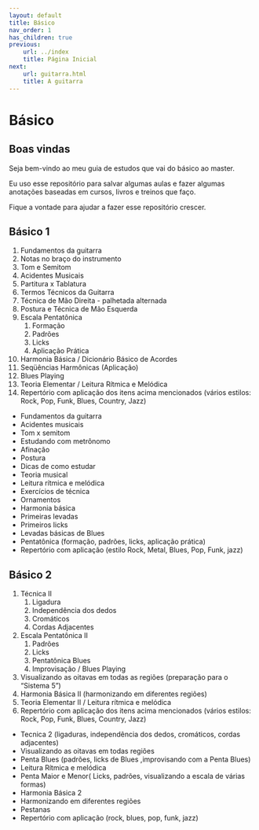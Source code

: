 ```yaml
---
layout: default
title: Básico
nav_order: 1
has_children: true
previous:
    url: ../index
    title: Página Inicial
next:
    url: guitarra.html
    title: A guitarra
---
```


# Básico

## Boas vindas

Seja bem-vindo ao meu guia de estudos que vai do básico ao master.

Eu uso esse repositório para salvar algumas aulas e fazer algumas anotações baseadas em cursos, livros e treinos que faço.

Fique a vontade para ajudar a fazer esse repositório crescer.

<!-- 1. Anatomia da Guitarra
1. Conceitos Básicos
1. Postura
1. Tablatura
1. Notas no Braço
1. Afinação
1. Dedilhado 1
1. Diagrama
1. Acordes Essenciais Maiores e Menores Abertos
1. Mudanças de Acordes (Levadas em Mp3)
1. Exemplos de sequencias com acordes abertos
1. Ritmos e Levadas (Levadas em Mp3)
1. Power Chords (Levadas em Mp3)
1. Metrônomo
1. Escala Pentatônica com cordas soltas
1. Exercício pentatônico com cordas soltas (palhetada e ligado)
1. Escala Pentatônica lá menor
1. Exercícios pentatônico escala pentatônica de lá menor (palhetada e ligado)  1, 2, 3 e 4
1. Pestana
1. Exemplos de sequencias com pestana
1. Escala de Dó  Maior
1. Cronograma de Estudos
1. Repertório (Classic Rock base, solos básicos e punk rock) -->

## Básico 1

1. Fundamentos da guitarra
2. Notas no braço do instrumento
3. Tom e Semitom
4. Acidentes Musicais
5. Partitura x Tablatura
6. Termos Técnicos da Guitarra
7. Técnica de Mão Direita - palhetada alternada
8. Postura e Técnica de Mão Esquerda
9. Escala Pentatônica
   1.  Formação
   2.  Padrões
   3.  Licks
   4.  Aplicação Prática
10. Harmonia Básica / Dicionário Básico de Acordes
11. Seqüências Harmônicas (Aplicação)
12. Blues Playing
13. Teoria Elementar / Leitura Rítmica e Melódica
14. Repertório com aplicação dos itens acima mencionados (vários estilos: Rock, Pop, Funk, Blues, Country, Jazz)

- Fundamentos da guitarra
- Acidentes musicais
- Tom x semitom
- Estudando com metrônomo
- Afinação
- Postura
- Dicas de como estudar
- Teoria musical
- Leitura rítmica e melódica
- Exercícios de técnica
- Ornamentos
- Harmonia básica
- Primeiras levadas
- Primeiros licks
- Levadas básicas de Blues
- Pentatônica (formação, padrões, licks, aplicação prática)
- Repertório com aplicação (estilo Rock, Metal, Blues, Pop, Funk, jazz)

## Básico 2

1. Técnica II
   1. Ligadura
   2. Independência dos dedos
   3. Cromáticos
   4. Cordas Adjacentes
2. Escala Pentatônica II
   1. Padrões
   2. Licks
   3. Pentatônica Blues
   4. Improvisação / Blues Playing
3. Visualizando as oitavas em todas as regiões (preparação para o “Sistema 5”)
4. Harmonia Básica II (harmonizando em diferentes regiões)
5. Teoria Elementar II / Leitura rítmica e melódica
6. Repertório com aplicação dos itens acima mencionados (vários estilos: Rock, Pop, Funk, Blues, Country, Jazz)

- Tecnica 2 (ligaduras, independência dos dedos, cromáticos, cordas adjacentes)
- Visualizando as oitavas em todas regiões
- Penta Blues (padrões, licks de Blues ,improvisando com a Penta Blues)
- Leitura Rítmica e melódica
- Penta Maior e Menor( Licks, padrões, visualizando a escala de várias formas)
- Harmonia Básica 2
- Harmonizando em diferentes regiões
- Pestanas
- Repertório com aplicação (rock, blues, pop, funk, jazz)
